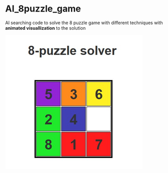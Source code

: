 # AI_8puzzle_game
AI searching code to solve the 8 puzzle game with different techniques with **animated visuallization** to the solution

![](image.jpg)
